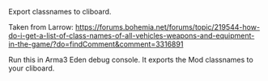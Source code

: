 Export classnames to cliboard.

Taken from Larrow:
 https://forums.bohemia.net/forums/topic/219544-how-do-i-get-a-list-of-class-names-of-all-vehicles-weapons-and-equipment-in-the-game/?do=findComment&comment=3316891 

Run this in Arma3 Eden debug console. It exports the Mod classnames to your cliboard. 